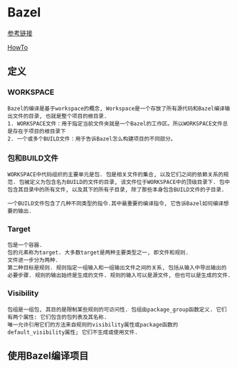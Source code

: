 # Bazel

[参考链接](https://blog.csdn.net/elaine_bao/article/details/78668657)

[HowTo](https://blog.csdn.net/weixin_33712987/article/details/85709898)

## 定义
### WORKSPACE
    Bazel的编译是基于workspace的概念, Workspace是一个存放了所有源代码和Bazel编译输出文件的目录, 也就是整个项目的根目录.
    1. WORKSPACE文件：用于指定当前文件夹就是一个Bazel的工作区。所以WORKSPACE文件总是存在于项目的根目录下
    2. 一个或多个BUILD文件：用于告诉Bazel怎么构建项目的不同部分。

### 包和BUILD文件
    WORKSPACE中代码组织的主要单元是包. 包是相关文件的集合, 以及它们之间的依赖关系的规范. 包被定义为包含名为BUILD的文件的目录, 该文件位于WORKSPACE中的顶级目录下. 包中包含其目录中的所有文件, 以及其下的所有子目录, 除了那些本身包含BUILD文件的子目录.

    一个BUILD文件包含了几种不同类型的指令.其中最重要的编译指令, 它告诉Bazel如何编译想要的输出.

### Target
    包是一个容器. 
    包的元素称为target. 大多数target是两种主要类型之一, 即文件和规则. 
    文件进一步分为两种. 
    第二种目标是规则. 规则指定一组输入和一组输出文件之间的关系, 包括从输入中导出输出的必要步骤. 规则的输出始终是生成的文件. 规则的输入可以是源文件, 但也可以是生成的文件. 

### Visibility
    包组是一组包, 其目的是限制某些规则的可访问性. 包组由package_group函数定义. 它们有两个属性: 它们包含的包列表及其名称.
    唯一允许引用它们的方法来自规则的visibility属性或package函数的default_visibility属性; 它们不生成或使用文件.

## 使用Bazel编译项目
